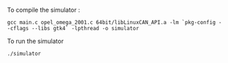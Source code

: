 To compile the simulator :

```gcc main.c opel_omega_2001.c 64bit/libLinuxCAN_API.a -lm `pkg-config --cflags --libs gtk4` -lpthread -o simulator```

To run the simulator 

```./simulator```
